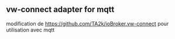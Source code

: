 ## vw-connect adapter for mqtt


modification de https://github.com/TA2k/ioBroker.vw-connect pour utilisation avec mqtt
